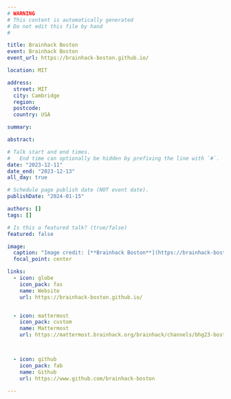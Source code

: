 ```yaml
---
# WARNING
# This content is automatically generated
# Do not edit this file by hand
#

title: Brainhack Boston
event: Brainhack Boston
event_url: https://brainhack-boston.github.io/

location: MIT

address:
  street: MIT
  city: Cambridge
  region:
  postcode:
  country: USA

summary:

abstract:

# Talk start and end times.
#   End time can optionally be hidden by prefixing the line with `#`.
date: "2023-12-11"
date_end: "2023-12-13"
all_day: true

# Schedule page publish date (NOT event date).
publishDate: "2024-01-15"

authors: []
tags: []

# Is this a featured talk? (true/false)
featured: false

image:
  caption: "Image credit: [**Brainhack Boston**](https://brainhack-boston.github.io/)"
  focal_point: center

links:
  - icon: globe
    icon_pack: fas
    name: Website
    url: https://brainhack-boston.github.io/


  - icon: mattermost
    icon_pack: custom
    name: Mattermost
    url: https://mattermost.brainhack.org/brainhack/channels/bhg23-boston



  - icon: github
    icon_pack: fab
    name: Github
    url: https://www.github.com/brainhack-boston

---
```


